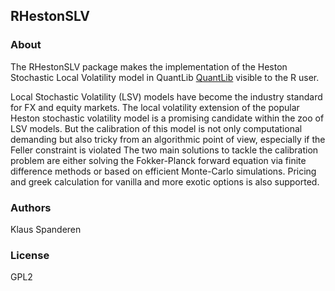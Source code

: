 ## RHestonSLV

### About

The RHestonSLV package makes the implementation of the Heston
Stochastic Local Volatility model in QuantLib 
[QuantLib](https://github.com/lballabio/quantlib) visible to the R
user. 

Local Stochastic Volatility (LSV) models have become the industry standard
for FX and equity markets. The local volatility extension of the popular Heston 
stochastic volatility model is a promising candidate within the zoo of LSV models.
But the calibration of this model is not only computational demanding but also tricky 
from an algorithmic point of view, especially if the Feller constraint is violated 
The two main solutions to tackle the calibration problem are either solving the 
Fokker-Planck forward equation via finite difference methods or based on 
efficient Monte-Carlo simulations. Pricing and greek calculation for vanilla and more 
exotic options is also supported. 


### Authors

Klaus Spanderen

### License

GPL2

